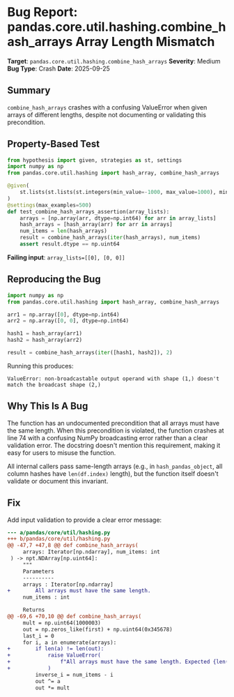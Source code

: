 # Bug Report: pandas.core.util.hashing.combine_hash_arrays Array Length Mismatch

**Target**: `pandas.core.util.hashing.combine_hash_arrays`
**Severity**: Medium
**Bug Type**: Crash
**Date**: 2025-09-25

## Summary

`combine_hash_arrays` crashes with a confusing ValueError when given arrays of different lengths, despite not documenting or validating this precondition.

## Property-Based Test

```python
from hypothesis import given, strategies as st, settings
import numpy as np
from pandas.core.util.hashing import hash_array, combine_hash_arrays

@given(
    st.lists(st.lists(st.integers(min_value=-1000, max_value=1000), min_size=1, max_size=100), min_size=1, max_size=10),
)
@settings(max_examples=500)
def test_combine_hash_arrays_assertion(array_lists):
    arrays = [np.array(arr, dtype=np.int64) for arr in array_lists]
    hash_arrays = [hash_array(arr) for arr in arrays]
    num_items = len(hash_arrays)
    result = combine_hash_arrays(iter(hash_arrays), num_items)
    assert result.dtype == np.uint64
```

**Failing input**: `array_lists=[[0], [0, 0]]`

## Reproducing the Bug

```python
import numpy as np
from pandas.core.util.hashing import hash_array, combine_hash_arrays

arr1 = np.array([0], dtype=np.int64)
arr2 = np.array([0, 0], dtype=np.int64)

hash1 = hash_array(arr1)
hash2 = hash_array(arr2)

result = combine_hash_arrays(iter([hash1, hash2]), 2)
```

Running this produces:
```
ValueError: non-broadcastable output operand with shape (1,) doesn't match the broadcast shape (2,)
```

## Why This Is A Bug

The function has an undocumented precondition that all arrays must have the same length. When this precondition is violated, the function crashes at line 74 with a confusing NumPy broadcasting error rather than a clear validation error. The docstring doesn't mention this requirement, making it easy for users to misuse the function.

All internal callers pass same-length arrays (e.g., in `hash_pandas_object`, all column hashes have `len(df.index)` length), but the function itself doesn't validate or document this invariant.

## Fix

Add input validation to provide a clear error message:

```diff
--- a/pandas/core/util/hashing.py
+++ b/pandas/core/util/hashing.py
@@ -47,7 +47,8 @@ def combine_hash_arrays(
     arrays: Iterator[np.ndarray], num_items: int
 ) -> npt.NDArray[np.uint64]:
     """
     Parameters
     ----------
     arrays : Iterator[np.ndarray]
+        All arrays must have the same length.
     num_items : int

     Returns
@@ -69,6 +70,10 @@ def combine_hash_arrays(
     mult = np.uint64(1000003)
     out = np.zeros_like(first) + np.uint64(0x345678)
     last_i = 0
     for i, a in enumerate(arrays):
+        if len(a) != len(out):
+            raise ValueError(
+                f"All arrays must have the same length. Expected {len(out)}, got {len(a)} at position {i}"
+            )
         inverse_i = num_items - i
         out ^= a
         out *= mult
```